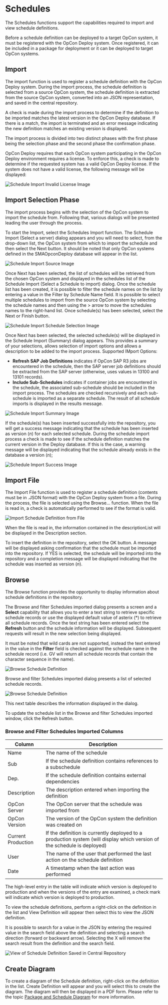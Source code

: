 # Schedules

The Schedules functions support the capabilities required to import and view schedule definitions.

Before a schedule definition can be deployed to a target OpCon system, it must be registered with the OpCon Deploy system. Once registered, it can be included in a package for deployment or it can be deployed to target OpCon systems.

## Import

The import function is used to register a schedule definition with the OpCon Deploy system. During the import process, the schedule definition is selected from a source OpCon system, the schedule definition is extracted from the source OpCon system, converted into an JSON representation, and saved in the central repository.

A check is made during the import process to determine if the definition to be imported matches the latest version in the OpCon Deploy database. If there is a match, the import is terminated and an error message indicating the new definition matches an existing version is displayed.

The import process is divided into two distinct phases with the first phase being the selection phase and the second phase the confirmation phase.

OpCon Deploy requires that each OpCon system participating in the OpCon Deploy environment requires a license. To enforce this, a check is made to determine if the requested system has a valid OpCon Deploy license. If the system does not have a valid license, the following message will be displayed:

![Schedule Import Invalid License Image](../static/img/schedule-import-invalid-license.png)

## Import Selection Phase

The import process begins with the selection of the OpCon system to import the schedule from. Following that, various dialogs will be presented leading the user through the process.

To start the Import, select the Schedules Import function. The Schedule Import (Select a server) dialog appears and you will need to select, from the drop-down list, the OpCon system from which to import the schedule and then select the Next button. It should be noted that only OpCon systems defined in the SMAOpconDeploy database will appear in the list.

![Schedule Import Source Image](../static/img/schedule-import-source-system.png)

Once Next has been selected, the list of schedules will be retrieved from the chosen OpCon system and displayed in the schedules list of the Schedule Import (Select a Schedule to import) dialog. Once the schedule list has been created, it is possible to filter the schedule names on the list by entering a value in the Filter by Schedule Name field. It is possible to select multiple schedules to import from the source OpCon system by selecting the schedule names and then using the > arrow to move the schedules names to the right-hand list. Once schedule(s) has been selected, select the Next or Finish button.

![Schedule Import Schedule Selection Image](../static/img/schedule-import-schedule-selection.png)

Once Next has been selected, the selected schedule(s) will be displayed in the Schedule Import (Summary) dialog appears. This provides a summary of your selections, allows selection of import options and allows a description to be added to the import process.
Supported IMport Options:
- **Refresh SAP Job Definitions** indicates if OpCon SAP R3 jobs are encountered in the schedule, then the SAP server job definitions should be extracted from the SAP server (otherwise, uses values in 13100 and 13101 records).
- **Include Sub-Schedules** indicates if container jobs are encountered in the schedule, the associated sub-schedule should be included in the import process. The schedules are checked recursively and each sub-schedule is imported as a separate schedule. The result of all schedule imports is displayed in the results message.

![Schedule Import Summary Image](../static/img/schedule-import-summary.png)

If the schedule(s) has been inserted successfully into the repository, you will get a success message indicating that the schedule has been inserted as version (*n*) for each selected schedule. During the schedule import process a check is made to see if the schedule definition matches the current version in the Deploy database. If this is the case, a warning message will be displayed indicating that the schedule already exists in the database a version (*n*);

![Schedule Import Success Image](../static/img/schedule-import-success-message.png)

## Import File

The Import File function is used to register a schedule definition (contents must be in .JSON format) with the OpCon Deploy system from a file. During the process, the file is selected using the Browse... function. When the file is read in, a check is automatically performed to see if the format is valid.

![Import Schedule Definition from File](../static/img/import-schedule-definition-file.png)

When the file is read in, the information contained in the descriptionList will be displayed in the Description section.

To insert the definition in the repository, select the OK button. A message will be displayed asking confirmation that the schedule must be imported into the repository. If YES is selected, the schedule will be imported into the repository and a completion message will be displayed indicating that the schedule was inserted as version (*n*).

## Browse

The Browse function provides the opportunity to display information about schedule definitions in the repository.

The Browse and filter Schedules imported dialog presents a screen and a **Select** capability that allows you to enter a text string to retrieve specific schedule records or use the displayed default value of asterix (*) to retrieve all schedule records.
Once the text string has been entered select the **Refresh** button and the schedule information will be displayed. Subsequent requests will result in the new selection being displayed. 

It must be noted that wild cards are not supported, instead the text entered in the value in the **Filter** field is checked against the schedule name in the schedule record (i.e. GV will return all schedule records that contain the character sequence in the name).

![Browse Schedule Definition](../static/img/browse-schedule-definition.png)

Browse and filter Schedules imported dialog presents a list of selected schedule records.

![Browse Schedule Definition](../static/img/browse-schedule-definition1.png)

 This next table describes the information displayed in the dialog.

To update the schedule list in the Browse and filter Schedules imported window, click the Refresh button.

### Browse and Filter Schedules Imported Columns

| Column | Description |
| ------ | ----------- |
| Name | The name of the schedule |
| Sub | If the schedule definition contains references to a subschedule |
| Dep. | If the schedule definition contains external dependencies |
| Description | The description entered when importing the definition |
| OpCon Server | The OpCon server that the schedule was imported from |
| OpCon Version | The version of the OpCon system the definition was created on |
| Current Production | If the definition is currently deployed to a production system (will display which version of the schedule is deployed) |
| User | The name of the user that performed the last action on the schedule definition |
| Date | A timestamp when the last action was performed |

The high-level entry in the table will indicate which version is deployed to production and when the versions of the entry are examined, a check mark will indicate which version is deployed to production.

To view the schedule definitions, perform a right-click on the definition in the list and View Definition will appear then select this to view the JSON definition.

It is possible to search for a value in the JSON by entering the required value in the search field above the definition and selecting a search direction (forward or backward arrow). Selecting the X will remove the search result from the definition and the search field.

![View of Schedule Definition Saved in Central Repository](../static/img/view-schedule-definition-repository.png)

## Create Diagram

To create a diagram of the Schedule definition, right-click on the definition in the list. Create Definition will appear and you will select this to create the diagram. The diagram will then be displayed in a PDF form. Please refer to the topic [Package and Schedule Diagram](package-and-schedule-diagram) for more information.